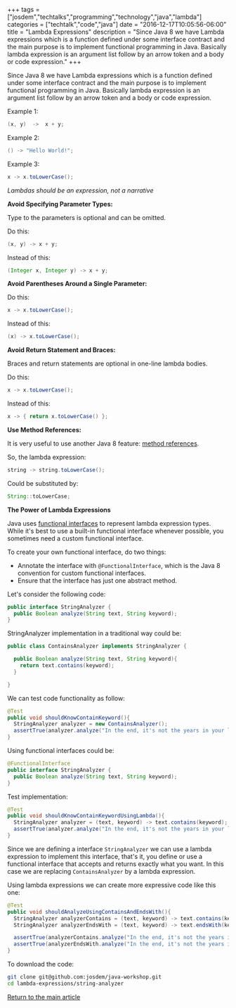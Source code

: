+++
tags = ["josdem","techtalks","programming","technology","java","lambda"]
categories = ["techtalk","code","java"]
date = "2016-12-17T10:05:56-06:00"
title = "Lambda Expressions"
description = "Since Java 8 we have Lambda expressions which is a function defined under some interface contract and the main purpose is to implement functional programming in Java. Basically lambda expression is an argument list follow by an arrow token and a body or code expression."
+++

Since Java 8 we have Lambda expressions which is a function defined under some interface contract and the main purpose is to implement functional programming in Java. Basically lambda expression is an argument list follow by an arrow token and a body or code expression.

Example 1:

```java
(x, y)  ->  x + y;
```

Example 2:

```java
() -> "Hello World!";
```

Example 3:

```java
x -> x.toLowerCase();
```

*Lambdas should be an expression, not a narrative*

**Avoid Specifying Parameter Types:**

Type to the parameters is optional and can be omitted.

Do this:

```java
(x, y) -> x + y;
```

Instead of this:

```java
(Integer x, Integer y) -> x + y;
```

**Avoid Parentheses Around a Single Parameter:**

Do this:

```java
x -> x.toLowerCase();
```

Instead of this:

```java
(x) -> x.toLowerCase();
```

**Avoid Return Statement and Braces:**

Braces and return statements are optional in one-line lambda bodies.

Do this:

```java
x -> x.toLowerCase();
```

Instead of this:

```java
x -> { return x.toLowerCase() };
```

**Use Method References:**

It is very useful to use another Java 8 feature: [method references](https://docs.oracle.com/javase/tutorial/java/javaOO/methodreferences.html).

So, the lambda expression:

```java
string -> string.toLowerCase();
```

Could be substituted by:

```java
String::toLowerCase;
```

**The Power of Lambda Expressions**

Java uses [functional interfaces](/techtalk/java/functional_interfaces) to represent lambda expression types. While it's best to use a built-in functional interface whenever possible, you sometimes need a custom functional interface.

To create your own functional interface, do two things:

* Annotate the interface with `@FunctionalInterface`, which is the Java 8 convention for custom functional interfaces.
* Ensure that the interface has just one abstract method.

Let's consider the following code:

```java
public interface StringAnalyzer {
  public Boolean analyze(String text, String keyword);
}
```

StringAnalyzer implementation in a traditional way could be:

```java
public class ContainsAnalyzer implements StringAnalyzer {

  public Boolean analyze(String text, String keyword){
    return text.contains(keyword);
  }

}
```

We can test code functionality as follow:

```java
@Test
public void shouldKnowContainKeyword(){
  StringAnalyzer analyzer = new ContainsAnalyzer();
  assertTrue(analyzer.analyze("In the end, it's not the years in your life that count. It's the life in your years", "life"));
}
```

Using functional interfaces could be:

```java
@FunctionalInterface
public interface StringAnalyzer {
  public Boolean analyze(String text, String keyword);
}
```

Test implementation:

```java
@Test
public void shouldKnowContainKeywordUsingLambda(){
  StringAnalyzer analyzer = (text, keyword) -> text.contains(keyword);
  assertTrue(analyzer.analyze("In the end, it's not the years in your life that count. It's the life in your years", "life"));
}
```

Since we are defining a interface `StringAnalyzer` we can use a lambda expression to implement this interface, that's it, you define or use a functional interface that accepts and returns exactly what you want. In this case we are replacing `ContainsAnalyzer` by a lambda expression.

Using lambda expressions we can create more expressive code like this one:

```java
@Test
public void shouldAnalyzeUsingContainsAndEndsWith(){
  StringAnalyzer analyzerContains = (text, keyword) -> text.contains(keyword);
  StringAnalyzer analyzerEndsWith = (text, keyword) -> text.endsWith(keyword);

  assertTrue(analyzerContains.analyze("In the end, it's not the years in your life that count. It's the life in your years", "life"));
  assertTrue(analyzerEndsWith.analyze("In the end, it's not the years in your life that count. It's the life in your years", "years"));
}
```

To download the code:

```bash
git clone git@github.com:josdem/java-workshop.git
cd lambda-expressions/string-analyzer
```

[Return to the main article](/techtalk/java)
